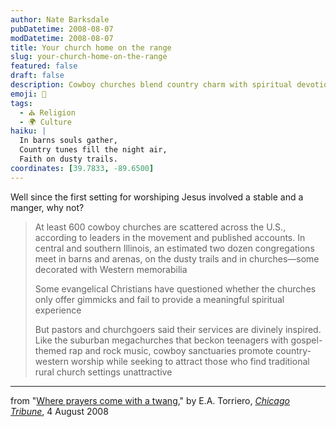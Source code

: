 ```yaml
---
author: Nate Barksdale
pubDatetime: 2008-08-07
modDatetime: 2008-08-07
title: Your church home on the range
slug: your-church-home-on-the-range
featured: false
draft: false
description: Cowboy churches blend country charm with spiritual devotion, creating a unique worship experience.
emoji: 🤠
tags:
  - ⛪ Religion
  - 🌍 Culture
haiku: |
  In barns souls gather,  
  Country tunes fill the night air,  
  Faith on dusty trails.
coordinates: [39.7833, -89.6500]
---
```


Well since the first setting for worshiping Jesus involved a stable and a manger, why not?

> At least 600 cowboy churches are scattered across the U.S., according to leaders in the movement and published accounts. In central and southern Illinois, an estimated two dozen congregations meet in barns and arenas, on the dusty trails and in churches—some decorated with Western memorabilia
>
> Some evangelical Christians have questioned whether the churches only offer gimmicks and fail to provide a meaningful spiritual experience
>
> But pastors and churchgoers said their services are divinely inspired. Like the suburban megachurches that beckon teenagers with gospel-themed rap and rock music, cowboy sanctuaries promote country-western worship while seeking to attract those who find traditional rural church settings unattractive

---

from "[Where prayers come with a twang](http://web.archive.org/web/20080830085650/http://www.chicagotribune.com/features/religion/chi-cowboy-church-04-aug04,0,1328205.story)," by E.A. Torriero, [_Chicago Tribune_](http://www.chicagotribune.com/), 4 August 2008
